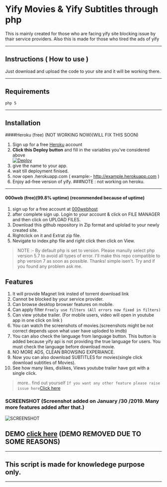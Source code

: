 # Yify Movies & Yify Subtitles through php 

This is mainly created for those who are facing yify site blocking issue by thair service providers.
Also this is made for those who tired the ads of yify 
***

## Instructions ( How to use )

Just download and upload the code to your site and it will be working there.
***

## Requirements
```php 5```
***
## Installation 
####Heroku (free) (NOT WORKING NOW)(WILL FIX THIS SOON)
1. Sign up for a free [Heroku](https://heroku.com) account
2. **Click this Deploy button** and fill in the variables you've considered above <br>
[![Deploy](https://www.herokucdn.com/deploy/button.png)](https://heroku.com/deploy)
3. give the name to your app.
4. wait till deployment finised.
5. now open <your app name>.herokuapp.com  ( example:- http://example.herokuapp.com )
6. Enjoy ad-free version of yify.
###NOTE : not working  on heroku.
 ***
 #### 000web (free)(99.8% uptime) (recommended because of uptime)
 1. sign up for a free account at [000webhost](https://www.000webhost.com/1142879.html)
 2. after complete sign up. Login to your account & click on FILE MANAGER and then click on UPLOAD FILES.
 3. Download this github repository in Zip format and uplolad to your newly created site. 
 4. Rightclick on it and Extrat zip file.
 5. Nevigate to index.php file and right click then click on View.
 > NOTE :- By default php is set to version. Please manully select php version 5.7 to avoid all types of error. I'll make this repo compatible to php version 7 as soon as possible. Thanks!
 > simple isen't. Try and if you found any problem ask me.
## Features
1. It will provide Magnet link insted of torrent download link
2. Cannot be blocked by your service provider. 
3. Can browse desktop browser features on mobile.
4. Can apply filter ```Freely use filters (All errors now fixed in filters)```
5. Can view yotube trailer. (For mobile users, video will open in youtube app in one click on link )
6. You can watch the screenshots of movies.(screenshots might be not correct depends upon what user have uploded to imdb)
7. You can also check the language from language button. This button is added because yify api is not providing the true language for users. You must check the language before download movie.
8. NO MORE ADS, CLEAN BROWSING EXPERIANCE.
9. Now you can also download SUBTITLES for movies(single click download subtitles of Movies).
10. See how many likes, dislikes, Views youtube trailer have got with a single click.
> more.. find out yourself
``` If you want any other feature please raise issue here ```[Click here](https://github.com/nk932714/yify-movies-php/issues)
### SCREENSHOT (Screenshot added on January /30 /2019. Many more features added after that.)
![SCREENSHOT](/img/222222222.jpg?raw=true "SCREENSHOT")
## DEMO [click here]() (DEMO REMOVED DUE TO SOME REASONS)

***
## This script is made for knowledege purpose only.
***

